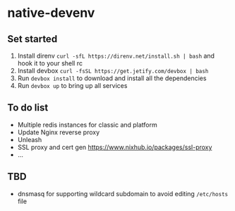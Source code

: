 # native-devenv

## Set started
1. Install direnv `curl -sfL https://direnv.net/install.sh | bash` and hook it to your shell rc
2. Install devbox `curl -fsSL https://get.jetify.com/devbox | bash`
3. Run `devbox install` to download and install all the dependencies
4. Run `devbox up` to bring up all services

## To do list
* Multiple redis instances for classic and platform
* Update Nginx reverse proxy
* Unleash
* SSL proxy and cert gen https://www.nixhub.io/packages/ssl-proxy
* ...

## TBD
* dnsmasq for supporting wildcard subdomain to avoid editing `/etc/hosts` file
